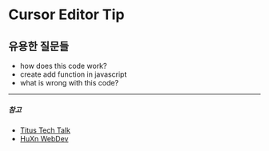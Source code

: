 # Cursor Editor Tip

## 유용한 질문들

-   how does this code work?
-   create add function in javascript
-   what is wrong with this code?

---

##### 참고

-   [Titus Tech Talk](https://www.youtube.com/watch?v=8h6Kpac5U2c)
-   [HuXn WebDev](https://www.youtube.com/watch?v=ApZ5PT8g0H8)
